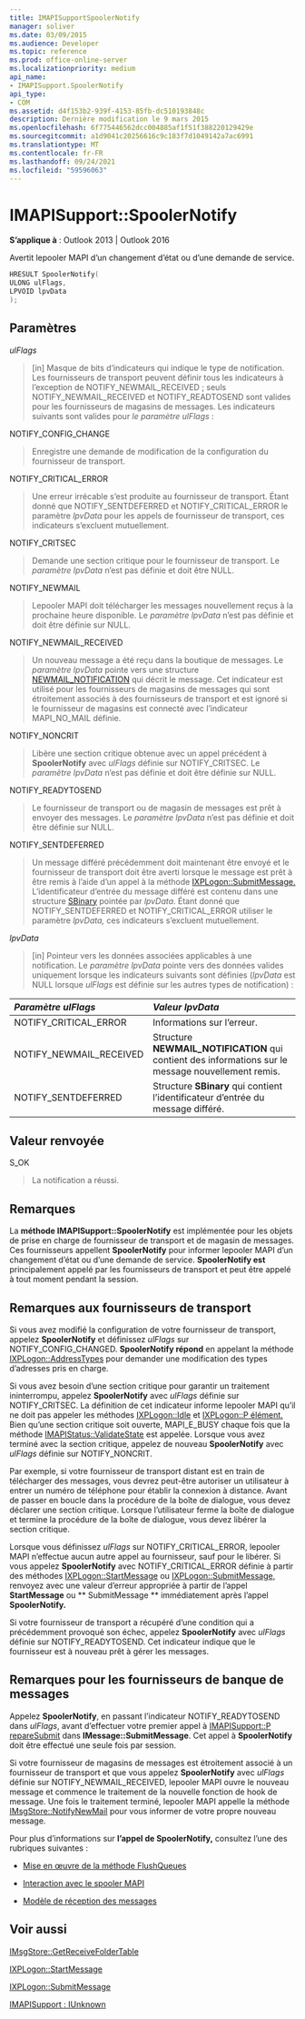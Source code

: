 ```yaml
---
title: IMAPISupportSpoolerNotify
manager: soliver
ms.date: 03/09/2015
ms.audience: Developer
ms.topic: reference
ms.prod: office-online-server
ms.localizationpriority: medium
api_name:
- IMAPISupport.SpoolerNotify
api_type:
- COM
ms.assetid: d4f153b2-939f-4153-85fb-dc510193848c
description: Dernière modification le 9 mars 2015
ms.openlocfilehash: 6f775446562dcc004885af1f51f388220129429e
ms.sourcegitcommit: a1d9041c20256616c9c183f7d1049142a7ac6991
ms.translationtype: MT
ms.contentlocale: fr-FR
ms.lasthandoff: 09/24/2021
ms.locfileid: "59596063"
---
```

# <a name="imapisupportspoolernotify"></a>IMAPISupport::SpoolerNotify

  
  
**S’applique à** : Outlook 2013 | Outlook 2016 
  
Avertit lepooler MAPI d’un changement d’état ou d’une demande de service. 
  
```cpp
HRESULT SpoolerNotify(
ULONG ulFlags,
LPVOID lpvData
);
```

## <a name="parameters"></a>Paramètres

 _ulFlags_
  
> [in] Masque de bits d’indicateurs qui indique le type de notification. Les fournisseurs de transport peuvent définir tous les indicateurs à l’exception de NOTIFY_NEWMAIL_RECEIVED ; seuls NOTIFY_NEWMAIL_RECEIVED et NOTIFY_READTOSEND sont valides pour les fournisseurs de magasins de messages. Les indicateurs suivants sont valides pour  _le paramètre ulFlags_ : 
    
NOTIFY_CONFIG_CHANGE 
  
> Enregistre une demande de modification de la configuration du fournisseur de transport. 
    
NOTIFY_CRITICAL_ERROR 
  
> Une erreur irrécable s’est produite au fournisseur de transport. Étant donné que NOTIFY_SENTDEFERRED et NOTIFY_CRITICAL_ERROR le paramètre  _lpvData_ pour les appels de fournisseur de transport, ces indicateurs s’excluent mutuellement. 
    
NOTIFY_CRITSEC 
  
> Demande une section critique pour le fournisseur de transport. Le  _paramètre lpvData_ n’est pas définie et doit être NULL. 
    
NOTIFY_NEWMAIL 
  
> Lepooler MAPI doit télécharger les messages nouvellement reçus à la prochaine heure disponible. Le  _paramètre lpvData_ n’est pas définie et doit être définie sur NULL. 
    
NOTIFY_NEWMAIL_RECEIVED 
  
> Un nouveau message a été reçu dans la boutique de messages. Le  _paramètre lpvData_ pointe vers une structure [NEWMAIL_NOTIFICATION](newmail_notification.md) qui décrit le message. Cet indicateur est utilisé pour les fournisseurs de magasins de messages qui sont étroitement associés à des fournisseurs de transport et est ignoré si le fournisseur de magasins est connecté avec l’indicateur MAPI_NO_MAIL définie. 
    
NOTIFY_NONCRIT 
  
> Libère une section critique obtenue avec un appel précédent à **SpoolerNotify** avec  _ulFlags_ définie sur NOTIFY_CRITSEC. Le  _paramètre lpvData_ n’est pas définie et doit être définie sur NULL. 
    
NOTIFY_READYTOSEND 
  
> Le fournisseur de transport ou de magasin de messages est prêt à envoyer des messages. Le  _paramètre lpvData_ n’est pas définie et doit être définie sur NULL. 
    
NOTIFY_SENTDEFERRED 
  
> Un message différé précédemment doit maintenant être envoyé et le fournisseur de transport doit être averti lorsque le message est prêt à être remis à l’aide d’un appel à la méthode [IXPLogon::SubmitMessage.](ixplogon-submitmessage.md) L’identificateur d’entrée du message différé est contenu dans une structure [SBinary](sbinary.md) pointée par  _lpvData_. Étant donné que NOTIFY_SENTDEFERRED et NOTIFY_CRITICAL_ERROR utiliser le paramètre  _lpvData,_ ces indicateurs s’excluent mutuellement. 
    
 _lpvData_
  
> [in] Pointeur vers les données associées applicables à une notification. Le  _paramètre lpvData_ pointe vers des données valides uniquement lorsque les indicateurs suivants sont définies (_lpvData_ est NULL lorsque  _ulFlags_ est définie sur les autres types de notification) : 
    
|**_Paramètre ulFlags_**|**_Valeur lpvData_**|
|:-----|:-----|
|NOTIFY_CRITICAL_ERROR  <br/> |Informations sur l’erreur.  <br/> |
|NOTIFY_NEWMAIL_RECEIVED  <br/> |Structure **NEWMAIL_NOTIFICATION** qui contient des informations sur le message nouvellement remis.  <br/> |
|NOTIFY_SENTDEFERRED  <br/> |Structure **SBinary** qui contient l’identificateur d’entrée du message différé.  <br/> |
   
## <a name="return-value"></a>Valeur renvoyée

S_OK 
  
> La notification a réussi.
    
## <a name="remarks"></a>Remarques

La **méthode IMAPISupport::SpoolerNotify** est implémentée pour les objets de prise en charge de fournisseur de transport et de magasin de messages. Ces fournisseurs appellent **SpoolerNotify** pour informer lepooler MAPI d’un changement d’état ou d’une demande de service. **SpoolerNotify est** principalement appelé par les fournisseurs de transport et peut être appelé à tout moment pendant la session. 
  
## <a name="notes-to-transport-providers"></a>Remarques aux fournisseurs de transport

Si vous avez modifié la configuration de votre fournisseur de transport, appelez **SpoolerNotify** et définissez  _ulFlags_ sur NOTIFY_CONFIG_CHANGED. **SpoolerNotify répond** en appelant la méthode [IXPLogon::AddressTypes](ixplogon-addresstypes.md) pour demander une modification des types d’adresses pris en charge. 
  
Si vous avez besoin d’une section critique pour garantir un traitement ininterrompu, appelez **SpoolerNotify** avec  _ulFlags_ définie sur NOTIFY_CRITSEC. La définition de cet indicateur informe lepooler MAPI qu’il ne doit pas appeler les méthodes [IXPLogon::Idle](ixplogon-idle.md) et [IXPLogon::P élément.](ixplogon-poll.md) Bien qu’une section critique soit ouverte, MAPI_E_BUSY chaque fois que la méthode [IMAPIStatus::ValidateState](imapistatus-validatestate.md) est appelée. Lorsque vous avez terminé avec la section critique, appelez de nouveau **SpoolerNotify** avec  _ulFlags_ définie sur NOTIFY_NONCRIT. 
  
Par exemple, si votre fournisseur de transport distant est en train de télécharger des messages, vous devrez peut-être autoriser un utilisateur à entrer un numéro de téléphone pour établir la connexion à distance. Avant de passer en boucle dans la procédure de la boîte de dialogue, vous devez déclarer une section critique. Lorsque l’utilisateur ferme la boîte de dialogue et termine la procédure de la boîte de dialogue, vous devez libérer la section critique.
  
Lorsque vous définissez  _ulFlags_ sur NOTIFY_CRITICAL_ERROR, lepooler MAPI n’effectue aucun autre appel au fournisseur, sauf pour le libérer. Si vous appelez **SpoolerNotify** avec NOTIFY_CRITICAL_ERROR définie à partir des méthodes [IXPLogon::StartMessage](ixplogon-startmessage.md) ou [IXPLogon::SubmitMessage,](ixplogon-submitmessage.md) renvoyez avec une valeur d’erreur appropriée à partir de l’appel **StartMessage** ou ** SubmitMessage ** immédiatement après l’appel **SpoolerNotify.** 
  
Si votre fournisseur de transport a récupéré d’une condition qui a précédemment provoqué son échec, appelez **SpoolerNotify** avec  _ulFlags_ définie sur NOTIFY_READYTOSEND. Cet indicateur indique que le fournisseur est à nouveau prêt à gérer les messages. 
  
## <a name="notes-to-message-store-providers"></a>Remarques pour les fournisseurs de banque de messages

Appelez **SpoolerNotify**, en passant l’indicateur NOTIFY_READYTOSEND dans  _ulFlags_, avant d’effectuer votre premier appel à [IMAPISupport::P repareSubmit](imapisupport-preparesubmit.md) dans **IMessage::SubmitMessage**. Cet appel à **SpoolerNotify** doit être effectué une seule fois par session. 
  
Si votre fournisseur de magasins de messages est étroitement associé à un fournisseur de transport et que vous appelez **SpoolerNotify** avec  _ulFlags_ définie sur NOTIFY_NEWMAIL_RECEIVED, lepooler MAPI ouvre le nouveau message et commence le traitement de la nouvelle fonction de hook de message. Une fois le traitement terminé, lepooler MAPI appelle la méthode [IMsgStore::NotifyNewMail](imsgstore-notifynewmail.md) pour vous informer de votre propre nouveau message. 
  
Pour plus d’informations sur **l’appel de SpoolerNotify,** consultez l’une des rubriques suivantes :
  
- [Mise en œuvre de la méthode FlushQueues](implementing-the-flushqueues-method.md)
    
- [Interaction avec le spooler MAPI](interacting-with-the-mapi-spooler.md)
    
- [Modèle de réception des messages](message-reception-model.md)
    
## <a name="see-also"></a>Voir aussi



[IMsgStore::GetReceiveFolderTable](imsgstore-notifynewmail.md)
  
[IXPLogon::StartMessage](ixplogon-startmessage.md)
  
[IXPLogon::SubmitMessage](ixplogon-submitmessage.md)
  
[IMAPISupport : IUnknown](imapisupportiunknown.md)


